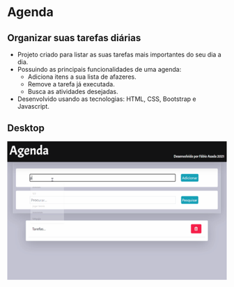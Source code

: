 # Agenda

## Organizar suas tarefas diárias

- Projeto criado para listar as suas tarefas mais importantes do seu dia a dia.
- Possuindo as principais funcionalidades de uma agenda: 
  - Adiciona itens a sua lista de afazeres. 
  - Remove a tarefa já executada.
  - Busca as atividades desejadas.
- Desenvolvido usando as tecnologias: HTML, CSS, Bootstrap e Javascript.

## Desktop

![Interface da Agenda para Desktop](https://github.com/FabioAsada/Agenda/blob/main/agenda.gif)
